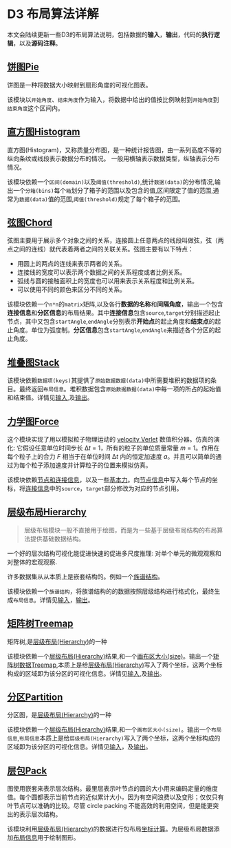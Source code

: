 # D3 布局算法详解

本文会陆续更新一些D3的布局算法说明，包括数据的**输入**，**输出**，代码的**执行逻辑**，以及**源码注释**。

## [饼图Pie](./饼图.md)

<RecoDemo>
  <Demo-Pie slot="demo" />
  <template slot="code-template">
    <<< @/docs/.vuepress/components/Demo/Pie.vue?template
  </template>
  <template slot="code-script">
    <<< @/docs/.vuepress/components/Demo/Pie.vue?script
  </template>
  <template slot="code-style">
    <<< @/docs/.vuepress/components/Demo/Pie.vue?style
  </template>
</RecoDemo>

饼图是一种将数据大小映射到扇形角度的可视化图表。

该模块以`开始角度`、`结束角度`作为输入，将数据中给出的值按比例映射到`开始角度`到`结束角度`这个区间内。

## [直方图Histogram](./直方图.md)

<RecoDemo>
  <Demo-Histogram slot="demo" />
  <template slot="code-template">
    <<< @/docs/.vuepress/components/Demo/Histogram.vue?template
  </template>
  <template slot="code-script">
    <<< @/docs/.vuepress/components/Demo/Histogram.vue?script
  </template>
  <template slot="code-style">
    <<< @/docs/.vuepress/components/Demo/Histogram.vue?style
  </template>
</RecoDemo>


直方图(Histogram)，又称质量分布图，是一种统计报告图，由一系列高度不等的纵向条纹或线段表示数据分布的情况。 一般用横轴表示数据类型，纵轴表示分布情况。

该模块依赖一个`区间(domain)`以及`阈值(threshold)`,统计`数据(data)`的分布情况,输出一个`分箱(bins)`每个`箱`划分了箱子的范围以及包含的值,区间限定了值的范围,通常为`数据(data)`值的范围,`阈值(threshold)`规定了每个箱子的范围。

## [弦图Chord](./弦图.md)

<RecoDemo>
  <Demo-Chord slot="demo" />
  <template slot="code-template">
    <<< @/docs/.vuepress/components/Demo/Chord.vue?template
  </template>
  <template slot="code-script">
    <<< @/docs/.vuepress/components/Demo/Chord.vue?script
  </template>
  <template slot="code-style">
    <<< @/docs/.vuepress/components/Demo/Chord.vue?style
  </template>
</RecoDemo>

弦图主要用于展示多个对象之间的关系，连接圆上任意两点的线段叫做弦，弦（两点之间的连线）就代表着两者之间的关联关系。弦图主要有以下特点：

+ 用圆上的两点的连线来表示两者的关系。
+ 连接线的宽度可以表示两个数据之间的关系程度或者比例关系。
+ 弧线与圆的接触面积上的宽度也可以用来表示关系程度和比例关系。
+ 可以使用不同的颜色来区分不同的关系。

该模块依赖一个`n*n`的`matrix`矩阵,以及各行**数据的名称**和**间隔角度**，输出一个包含**连接信息**和**分区信息**的布局结果。其中**连接信息**包含`source`,`target`分别描述起止节点，其中又包含`startAngle`,`endAngle`分别表示**开始点**的起止角度和**结束点**的起止角度。单位为弧度制。**分区信息**包含`startAngle`,`endAngle`来描述各个分区的起止角度。

## [堆叠图Stack](./堆叠图.md)

<RecoDemo>
  <Demo-Stack slot="demo" />
  <template slot="code-template">
    <<< @/docs/.vuepress/components/Demo/Stack.vue?template
  </template>
  <template slot="code-script">
    <<< @/docs/.vuepress/components/Demo/Stack.vue?script
  </template>
  <template slot="code-style">
    <<< @/docs/.vuepress/components/Demo/Stack.vue?style
  </template>
</RecoDemo>

该模块依赖`数据项(keys)`其提供了`原始数据数据(data)`中所需要堆积的数据项的条目。最终返回`布局信息`。堆积数据包含`原始数据数据(data)`中每一项的所占的起始值和结束值。详情见[输入](/堆叠图#输入),及[输出](/堆叠图#输出)。

## [力学图Force](./力学图)

<RecoDemo>
  <Demo-Force slot="demo" />
  <template slot="code-template">
    <<< @/docs/.vuepress/components/Demo/Force.vue?template
  </template>
  <template slot="code-script">
    <<< @/docs/.vuepress/components/Demo/Force.vue?script
  </template>
  <template slot="code-data">
    <<< @/docs/.vuepress/components/Demo/ForceData/data.json?json
  </template>
  <template slot="code-style">
    <<< @/docs/.vuepress/components/Demo/Force.vue?style
  </template>
</RecoDemo>

这个模块实现了用以模拟粒子物理运动的 [velocity Verlet](https://en.wikipedia.org/wiki/Verlet_integration) 数值积分器。仿真的演化: 它假设任意单位时间步长 Δ*t* = 1，所有的粒子的单位质量常量 *m* = 1。作用在每个粒子上的合力 *F* 相当于在单位时间 Δ*t* 内的恒定加速度 *a*。并且可以简单的通过为每个粒子添加速度并计算粒子的位置来模拟仿真。

该模块依赖[节点和连接信息](/力学图#节点和连接信息)，以及一些[基本力](/力学图#基本力)。向[节点信息](/力学图#节点信息)中写入每个节点的坐标，将[连接信息](/力学图#连接信息)中的`source`，`target`部分修改为对应的节点引用。


## [层级布局Hierarchy](./层级布局.md)

> 层级布局模块一般不直接用于绘图，而是为一些基于层级布局结构的布局算法提供基础数据结构。

一个好的层次结构可视化能促进快速的促进多尺度推理: 对单个单元的微观观察和对整体的宏观观察.

许多数据集从从本质上是嵌套结构的。例如一个[族谱结构](/层级布局#族谱结构)。

该模块依赖一个`族谱结构`，将族谱结构的的数据按照层级结构进行格式化，最终生成`布局信息`。详情见[输入](/层级布局#输入)，[输出](/层级布局#输出)。

## [矩阵树Treemap](./矩阵树)

<RecoDemo>
  <Demo-TreeMap slot="demo" />
  <template slot="code-template">
    <<< @/docs/.vuepress/components/Demo/TreeMap.vue?template
  </template>
  <template slot="code-script">
    <<< @/docs/.vuepress/components/Demo/TreeMap.vue?script
  </template>
  <template slot="code-style">
    <<< @/docs/.vuepress/components/Demo/TreeMap.vue?style
  </template>
</RecoDemo>

矩阵树,是[层级布局(Hierarchy)](/层级布局)的一种

该模块依赖一个[层级布局(Hierarchy)](./层级布局#布局信息)结果,和一个[画布区大小(size)](/矩阵树#画布区大小size)。输出一个[矩阵树数据Treemap](/矩阵树#布局信息),本质上是给[层级布局(Hierarchy)](./层级布局#布局信息)写入了两个坐标，这两个坐标构成的区域即为该分区的可视化信息。详情见[输入](/矩阵树#输入),及[输出](/矩阵树#输出)。


## [分区Partition](./分区图.md)

<RecoDemo>
  <Demo-Partition slot="demo" />
  <template slot="code-template">
    <<< @/docs/.vuepress/components/Demo/Partition.vue?template
  </template>
  <template slot="code-script">
    <<< @/docs/.vuepress/components/Demo/Partition.vue?script
  </template>
  <template slot="code-style">
    <<< @/docs/.vuepress/components/Demo/Partition.vue?style
  </template>
</RecoDemo>

分区图，是[层级布局(Hierarchy)](/层级布局)的一种

该模块依赖一个[层级布局(Hierarchy)](/层级布局#布局信息)结果,和一个`画布区大小(size)`。输出一个`布局信息`,`布局信息`本质上是给`层级布局(Hierarchy)`写入了两个坐标，这两个坐标构成的区域即为该分区的可视化信息。详情见[输入](/分区图#输入)，及[输出](/分区图#输出)。

## [层包Pack](./层包.md)

<RecoDemo>
  <Demo-Pack slot="demo" />
  <template slot="code-template">
    <<< @/docs/.vuepress/components/Demo/Pack.vue?template
  </template>
  <template slot="code-script">
    <<< @/docs/.vuepress/components/Demo/Pack.vue?script
  </template>
  <template slot="code-style">
    <<< @/docs/.vuepress/components/Demo/Pack.vue?style
  </template>
</RecoDemo>

图使用嵌套来表示层次结构。最里层表示叶节点的圆的大小用来编码定量的维度值。每个圆都表示当前节点的近似累计大小，因为有空间浪费以及变形；仅仅只有叶节点可以准确的比较。尽管 circle packing 不能高效的利用空间，但是能更突出的表示层次结构。

该模块利用[层级布局(Hierarchy)](/层级布局#布局信息)的数据进行包布局[坐标计算](#核心代码)。为层级布局数据添加[布局信息](#布局信息)用于绘制图形。
